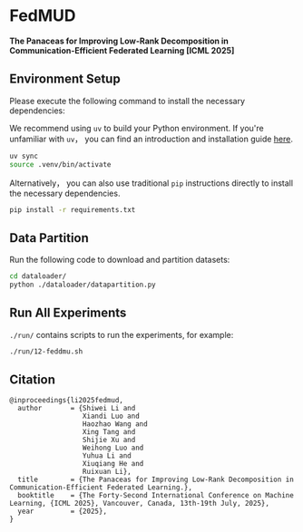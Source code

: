# FedMUD

**The Panaceas for Improving Low-Rank Decomposition in Communication-Efficient Federated Learning [ICML 2025]**

## Environment Setup
Please execute the following command to install the necessary dependencies:

We recommend using `uv` to build your Python environment. If you're unfamiliar with `uv`， you can find an introduction and installation guide [here](https://docs.astral.sh/uv/).

```bash
uv sync
source .venv/bin/activate
```

Alternatively， you can also use traditional `pip` instructions directly to install the necessary dependencies.

```bash
pip install -r requirements.txt
```

## Data Partition
Run the following code to download and partition datasets:
```bash
cd dataloader/
python ./dataloader/datapartition.py
```

## Run All Experiments
`./run/` contains scripts to run the experiments, for example:

```bash
./run/12-feddmu.sh
```

## Citation

```
@inproceedings{li2025fedmud,
  author       = {Shiwei Li and
			      Xiandi Luo and
			      Haozhao Wang and
			      Xing Tang and
			      Shijie Xu and
			      Weihong Luo and
			      Yuhua Li and
			      Xiuqiang He and
			      Ruixuan Li},
  title        = {The Panaceas for Improving Low-Rank Decomposition in Communication-Efficient Federated Learning.},
  booktitle    = {The Forty-Second International Conference on Machine Learning, {ICML 2025}, Vancouver, Canada, 13th-19th July, 2025},
  year         = {2025},
}
```
